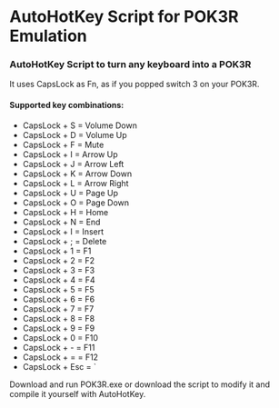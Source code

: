 # AutoHotKey Script for POK3R Emulation

### AutoHotKey Script to turn any keyboard into a POK3R

It uses CapsLock as Fn, as if you popped switch 3 on your POK3R.

#### Supported key combinations:

 - CapsLock + S = Volume Down
 - CapsLock + D = Volume Up
 - CapsLock + F = Mute
 - CapsLock + I = Arrow Up
 - CapsLock + J = Arrow Left
 - CapsLock + K = Arrow Down
 - CapsLock + L = Arrow Right
 - CapsLock + U = Page Up
 - CapsLock + O = Page Down
 - CapsLock + H = Home
 - CapsLock + N = End
 - CapsLock + I = Insert
 - CapsLock + ; = Delete
 - CapsLock + 1 = F1
 - CapsLock + 2 = F2
 - CapsLock + 3 = F3
 - CapsLock + 4 = F4
 - CapsLock + 5 = F5
 - CapsLock + 6 = F6
 - CapsLock + 7 = F7
 - CapsLock + 8 = F8
 - CapsLock + 9 = F9
 - CapsLock + 0 = F10
 - CapsLock + - = F11
 - CapsLock + = = F12
 - CapsLock + Esc = `
 
Download and run POK3R.exe or download the script to modify it and compile it yourself with AutoHotKey.